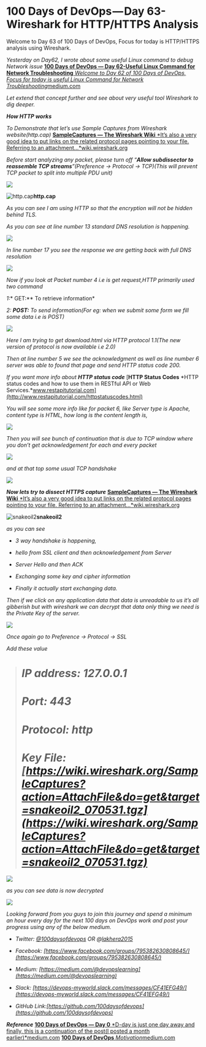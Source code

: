 
# 100 Days of DevOps — Day 63- Wireshark for HTTP/HTTPS Analysis

Welcome to Day 63 of 100 Days of DevOps, Focus for today is HTTP/HTTPS analysis using Wireshark.

*Yesterday on Day62, I wrote about some useful Linux command to debug Network issue*
[**100 Days of DevOps — Day 62-Useful Linux Command for Network Troubleshooting**
*Welcome to Day 62 of 100 Days of DevOps, Focus for today is useful Linux Command for Network Troubleshooting*medium.com](https://medium.com/@devopslearning/100-days-of-devops-day-62-useful-linux-command-for-network-troubleshooting-920430a2f75f)

*Let extend that concept further and see about very useful tool Wireshark to dig deeper.*

***How HTTP works***

*To Demonstrate that let’s use Sample Captures from Wireshark website(http.cap)*
[**SampleCaptures — The Wireshark Wiki**
*It’s also a very good idea to put links on the related protocol pages pointing to your file. Referring to an attachment…*wiki.wireshark.org](https://wiki.wireshark.org/SampleCaptures#HyperText_Transport_Protocol_.28HTTP.29)

*Before start analyzing any packet, please turn off “**Allow subdissector to reassemble TCP streams**”(Preference → Protocol → TCP)(This will prevent TCP packet to split into multiple PDU unit)*

![](https://cdn-images-1.medium.com/max/2920/1*6QqDbFqDnN_1jHS2B0K8eQ.png)

![*http.cap*](https://cdn-images-1.medium.com/max/5748/1*O75zSb5buGfmc4r-Xotm2g.png)**http.cap**

*As you can see I am using HTTP so that the encryption will not be hidden behind TLS.*

*As you can see at line number 13 standard DNS resolution is happening.*

![](https://cdn-images-1.medium.com/max/5760/1*sAgUaYLb-y_SFkQzU_cYjg.png)

*In line number 17 you see the response we are getting back with full DNS resolution*

![](https://cdn-images-1.medium.com/max/5760/1*Eo1wyTOsrFiA_9JBvOvsGg.png)

*Now if you look at Packet number 4 i.e is get request,HTTP primarily used two command*

*1:** GET:** To retrieve information*

*2: **POST:** To send information(For eg: when we submit some form we fill some data i.e is POST)*

![](https://cdn-images-1.medium.com/max/5760/1*oyPPjW_klKtW-lE0A1kdJw.png)

*Here I am trying to get download.html via HTTP protocol 1.1(The new version of protocol is now available i.e 2.0)*

*Then at line number 5 we see the acknowledgment as well as line number 6 server was able to found that page and send HTTP status code 200.*

*If you want more info about **HTTP status code***
[**HTTP Status Codes**
*HTTP status codes and how to use them in RESTful API or Web Services.*www.restapitutorial.com](http://www.restapitutorial.com/httpstatuscodes.html)

*You will see some more info like for packet 6, like Server type is Apache, content type is HTML, how long is the content length is,*

![](https://cdn-images-1.medium.com/max/5232/1*JF3_JDHl0d8SXij1l4qFRg.png)

*Then you will see bunch of continuation that is due to TCP window where you don’t get acknowledgement for each and every packet*

![](https://cdn-images-1.medium.com/max/5672/1*ACIMy-fIOZurcyUiyfDCqg.png)

*and at that top some usual TCP handshake*

![](https://cdn-images-1.medium.com/max/5540/1*_S1C4Qu86cLkl9gfYbHXmA.png)

***Now lets try to dissect HTTPS capture***
[**SampleCaptures — The Wireshark Wiki**
*It’s also a very good idea to put links on the related protocol pages pointing to your file. Referring to an attachment…*wiki.wireshark.org](https://wiki.wireshark.org/SampleCaptures#SSL_with_decryption_keys)

![*snakeoil2*](https://cdn-images-1.medium.com/max/5744/1*V5Fftdzs9tP48Gkx7Zdltw.png)**snakeoil2**

*as you can see*

* *3 way handshake is happening,*

* *hello from SSL client and then acknowledgement from Server*

* *Server Hello and then ACK*

* *Exchanging some key and cipher information*

* *Finally it actually start exchanging data.*

*Then if we click on any application data that data is unreadable to us it’s all gibberish but with wireshark we can decrypt that data only thing we need is the Private Key of the server.*

![](https://cdn-images-1.medium.com/max/5760/1*GX9egA81_ea0ypIALRFY1g.png)

*Once again go to Preference → Protocol → SSL*

*Add these value*
> # *IP address: 127.0.0.1*
> # *Port: 443*
> # *Protocol: http*
> # *Key File: [https://wiki.wireshark.org/SampleCaptures?action=AttachFile&do=get&target=snakeoil2_070531.tgz](https://wiki.wireshark.org/SampleCaptures?action=AttachFile&do=get&target=snakeoil2_070531.tgz)*

![](https://cdn-images-1.medium.com/max/2228/1*AHDMZZI-ePmdtNdHb7y6sg.png)

*as you can see data is now decrypted*

![](https://cdn-images-1.medium.com/max/5200/1*Iu6qVdRtNbAO3xGF9PvYmw.png)

*Looking forward from you guys to join this journey and spend a minimum an hour every day for the next 100 days on DevOps work and post your progress using any of the below medium.*

* *Twitter: [@100daysofdevops](http://twitter.com/100daysofdevops) OR @[lakhera2015](https://twitter.com/lakhera2015)*

* *Facebook: [https://www.facebook.com/groups/795382630808645/](https://www.facebook.com/groups/795382630808645/)*

* *Medium: [https://medium.com/@devopslearning](https://medium.com/@devopslearning)*

* *Slack: [https://devops-myworld.slack.com/messages/CF41EFG49/](https://devops-myworld.slack.com/messages/CF41EFG49/)*

* *GitHub Link:[https://github.com/100daysofdevops](https://github.com/100daysofdevops)*

***Reference***
[**100 Days of DevOps — Day 0**
*D-day is just one day away and finally, this is a continuation of the post(I posted a month earlier)*medium.com](https://medium.com/@devopslearning/100-days-of-devops-day-0-4f2c9750542d)
[**100 Days of DevOps**
*Motivation*medium.com](https://medium.com/@devopslearning/100-days-of-devops-81faf13bf772)
